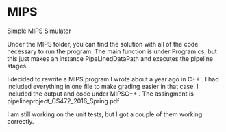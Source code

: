 # MIPS
Simple MIPS Simulator


Under the MIPS folder, you can find the solution with all of the code necessary to run the program. The main function is under Program.cs,
but this just makes an instance PipeLinedDataPath and executes the pipeline stages. 

I decided to rewrite a MIPS program I wrote about a year ago in C++ . I had included everything in one file to make grading easier in that case. I included the output and code under MIPSC++ . The assingment is pipelineproject_CS472_2016_Spring.pdf

I am still working on the unit tests, but I got a couple of them working correctly. 

